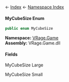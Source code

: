 ← [Index](Api-Index) ← [Namespace Index](Namespace-Index)

#### MyCubeSize Enum

```csharp
public enum MyCubeSize
```

**Namespace:** [VRage.Game](VRage.Game)  
**Assembly:** VRage.Game.dll

#### Fields

MyCubeSize Large

> 

MyCubeSize Small

> 

